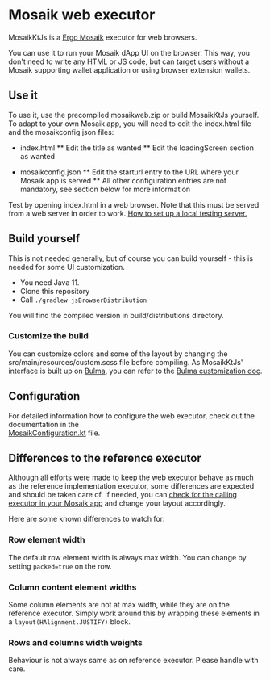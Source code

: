 # Mosaik web executor

MosaikKtJs is a [Ergo Mosaik](https://github.com/MrStahlfelge/mosaik) executor for web browsers.

You can use it to run your Mosaik dApp UI on the browser. This way, you don't need to write any HTML
or JS code, but can target users without a Mosaik supporting wallet application or using browser
extension wallets.

## Use it

To use it, use the precompiled mosaikweb.zip or build MosaikKtJs yourself. To adapt to your own
Mosaik app, you will need to edit the index.html file and the mosaikconfig.json files:

* index.html
  ** Edit the title as wanted
  ** Edit the loadingScreen section as wanted

* mosaikconfig.json
  ** Edit the starturl entry to the URL where your Mosaik app is served
  ** All other configuration entries are not mandatory, see section below for more information

Test by opening index.html in a web browser. Note that this must be served from a web server in
order to
work. [How to set up a local testing server.](https://developer.mozilla.org/en-US/docs/Learn/Common_questions/set_up_a_local_testing_server)

## Build yourself

This is not needed generally, but of course you can build yourself - this is needed for some UI
customization.

* You need Java 11.
* Clone this repository
* Call `./gradlew jsBrowserDistribution`

You will find the compiled version in build/distributions directory.

### Customize the build

You can customize colors and some of the layout by changing the src/main/resources/custom.scss file
before compiling. As MosaikKtJs' interface is built up on [Bulma](https://bulma.io/), you can refer
to the [Bulma customization doc](https://bulma.io/documentation/customize/variables/).

## Configuration

For detailed information how to configure the web executor, check out the documentation in the  
[MosaikConfiguration.kt](blob/master/src/main/kotlin/org/ergoplatform/mosaik/js/MosaikConfiguration.kt)
file.

## Differences to the reference executor

Although all efforts were made to keep the web executor behave as much as the reference implementation 
executor, some differences are expected and should be taken care of. If needed, you can [check for 
the calling executor in your Mosaik app](https://github.com/MrStahlfelge/mosaik-ageusddemo/blob/6871aba205be961c27cd58255759ba9fb553a949/src/main/kotlin/org/ergoplatform/mosaik/example/ageusd/AgeUsdController.kt#L221)
and change your layout accordingly. 

Here are some known differences to watch for:

### Row element width
The default row element width is always max width. You can change by setting `packed=true` on the row.

### Column content element widths
Some column elements are not at max width, while they are on the reference executor. Simply work around
this by wrapping these elements in a `layout(HAlignment.JUSTIFY)` block.

### Rows and columns width weights
Behaviour is not always same as on reference executor. Please handle with care.
